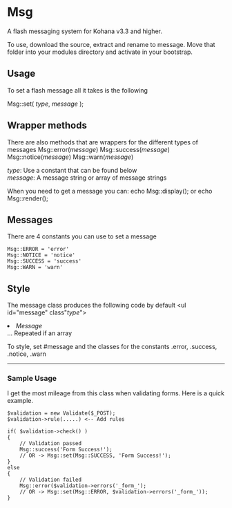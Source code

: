 # Msg

A flash messaging system for Kohana v3.3 and higher.

To use, download the source, extract and rename to message. Move that folder into your modules directory and activate in your bootstrap.

## Usage
To set a flash message all it takes is the following

Msg::set( _type_, _message_ );

## Wrapper methods
There are also methods that are wrappers for the different types of messages
	Msg::error(_message_)
	Msg::success(_message_)
	Msg::notice(_message_)
	Msg::warn(_message_)

_type_: Use a constant that can be found below   
_message_:  A message string or array of message strings

When you need to get a message you can:
	echo Msg::display(); or
	echo Msg::render();

## Messages

There are 4 constants you can use to set a message

	Msg::ERROR = 'error'
	Msg::NOTICE = 'notice'
	Msg::SUCCESS = 'success'
	Msg::WARN = 'warn'

## Style
The message class produces the following code by default
	<ul id="message" class"_type_">
		<li>_Message_</li>
		... Repeated if an array
	</ul>

To style, set #message and the classes for the constants
.error, .success, .notice, .warn

-----

### Sample Usage

I get the most mileage from this class when validating forms. Here is a quick example.

	$validation = new Validate($_POST);
	$validation->rule(.....) <-- Add rules

	if( $validation->check() )
	{
		// Validation passed
		Msg::success('Form Success!');
		// OR -> Msg::set(Msg::SUCCESS, 'Form Success!');
	}
	else
	{
		// Validation failed
		Msg::error($validation->errors('_form_');
		// OR -> Msg::set(Msg::ERROR, $validation->errors('_form_'));
	}
